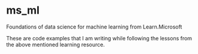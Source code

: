 # ms_ml
Foundations of data science for machine learning from Learn.Microsoft

These are code examples that I am writing while following the lessons from the above mentioned learning resource.
